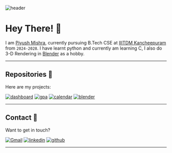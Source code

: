 ![header](https://github.com/user-attachments/assets/e5d641b2-c974-4b86-b25c-a8fba5a96809)

# Hey There! 👋

I am [Piyush Mishra](https://www.linkedin.com/in/piyush-mishra-056b6a326/), currently pursuing B.Tech CSE at [IIITDM Kancheepuram](https://iiitdm.ac.in) from `2024-2028`. I have learnt python and currently am learning C, I also do 3-D Rendering in [Blender](https://www.blender.org/) as a hobby.

---

## Repositories 📂

Here are my projects:

[![dashboard](https://gitmystat.vercel.app/repo?theme=discord&username=pengeon1&repo=iiitdm-dashboard)](https://github.com/pengeon1/iiitdm-dashboard)
[![gpa](https://gitmystat.vercel.app/repo?username=pengeon1&repo=gpa-calculator&theme=discord)](https://github.com/pengeon1/gpa-calculator)
[![calendar](https://gitmystat.vercel.app/repo?theme=discord&username=pengeon1&repo=academic-calendar)](https://github.com/pengeon1/academic-calendar)
[![blender](https://gitmystat.vercel.app/repo?username=pengeon1&repo=blender-pengeon&theme=discord)](https://github.com/pengeon1/blender-pengeon)

---

## Contact 📲

Want to get in touch?

<div align="left">
    <a href="mailto:piyushmishra0207@gmail.com"><img alt="Gmail" src="https://img.shields.io/badge/Email-Contact-D14836?style=for-the-badge&logo=gmail&logoColor=white"></a>
    <a href="https://www.linkedin.com/in/piyush-mishra-056b6a326/"><img alt="linkedin" src="https://img.shields.io/badge/LinkedIn-Connect-0077B5?style=for-the-badge"></a>
    <a href="https://github.com/pengeon1"><img alt="github" src="https://img.shields.io/badge/Github-Contact-000000?style=for-the-badge"></a>
</div>

---


